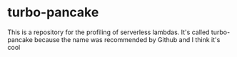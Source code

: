 # turbo-pancake
This is a repository for the profiling of serverless lambdas. It's called turbo-pancake because the name was recommended by Github and I think it's cool
